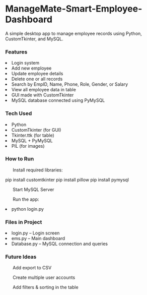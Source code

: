 # ManageMate-Smart-Employee-Dashboard
<p>A simple desktop app to manage employee records using Python, CustomTkinter, and MySQL.</p>

<h3>Features</h3>
<li>Login system</li>
<li>Add new employee</li>
<li>Update employee details</li>
<li>Delete one or all records</li>
<li>Search by EmpID, Name, Phone, Role, Gender, or Salary</li>
<li>View all employee data in table</li>
<li>GUI made with CustomTkinter</li>
<li>MySQL database connected using PyMySQL</li>

<h3> Tech Used</h3>
<li>Python</li>
<li>CustomTkinter (for GUI)</li>
<li>Tkinter.ttk (for table)</li>
<li>MySQL + PyMySQL</li>
<li>PIL (for images)</li>

<h3>How to Run</h3>
<ol>Install required libraries:</ol>
<l>pip install customtkinter</l>
<l>pip install pillow</l>
<l>pip install pymysql</l>
<ol>Start MySQL Server</ol>
<ol>Run the app:</ol>
<li>python login.py</li>

<h3> Files in Project</h3>
<li>login.py – Login screen</li>
<li>ems.py – Main dashboard</li>
<li>Database.py – MySQL connection and queries</li>

<h3>Future Ideas</h3>
<ol>Add export to CSV</ol>
<ol>Create multiple user accounts</ol>
<ol>Add filters & sorting in the table</ol>
